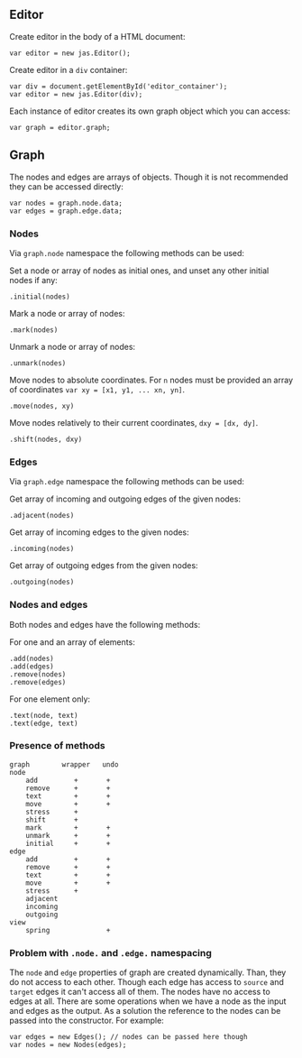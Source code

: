 ## Editor

Create editor in the body of a HTML document:

    var editor = new jas.Editor();

Create editor in a `div` container:

    var div = document.getElementById('editor_container');
    var editor = new jas.Editor(div);

Each instance of editor creates its own graph object which you can access:

    var graph = editor.graph;

## Graph

The nodes and edges are arrays of objects. Though it is not recommended they can be accessed directly:

    var nodes = graph.node.data;
    var edges = graph.edge.data;

### Nodes

Via `graph.node` namespace the following methods can be used:

Set a node or array of nodes as initial ones, and unset any other initial nodes if any:

    .initial(nodes)

Mark a node or array of nodes:

    .mark(nodes)

Unmark a node or array of nodes:

    .unmark(nodes)

Move nodes to absolute coordinates. For `n` nodes must be provided an array of coordinates `var xy = [x1, y1, ... xn, yn]`.

    .move(nodes, xy)

Move nodes relatively to their current coordinates, `dxy = [dx, dy]`.

    .shift(nodes, dxy)

### Edges

Via `graph.edge` namespace the following methods can be used:

Get array of incoming and outgoing edges of the given nodes:

    .adjacent(nodes)

Get array of incoming edges to the given nodes:

    .incoming(nodes)

Get array of outgoing edges from the given nodes:

    .outgoing(nodes)        

### Nodes and edges

Both nodes and edges have the following methods:

For one and an array of elements:

    .add(nodes)
    .add(edges)
    .remove(nodes)
    .remove(edges)

For one element only:

    .text(node, text)
    .text(edge, text)



### Presence of methods

    graph        wrapper   undo
    node
        add         +       +
        remove      +       +
        text        +       +
        move        +       +
        stress      +
        shift       +
        mark        +       +
        unmark      +       +
        initial     +       +
    edge
        add         +       +
        remove      +       +
        text        +       +
        move        +       +
        stress      +
        adjacent
        incoming
        outgoing
    view
        spring              +


### Problem with `.node.` and `.edge.` namespacing

The `node` and `edge` properties of graph are created dynamically. Than, they do not access to each other. Though each edge has access to `source` and `target` edges it can't access all of them. The nodes have no access to edges at all. There are some operations when we have a node as the input and edges as the output.  As a solution the reference to the nodes can be passed into the constructor. For example:

    var edges = new Edges(); // nodes can be passed here though
    var nodes = new Nodes(edges);